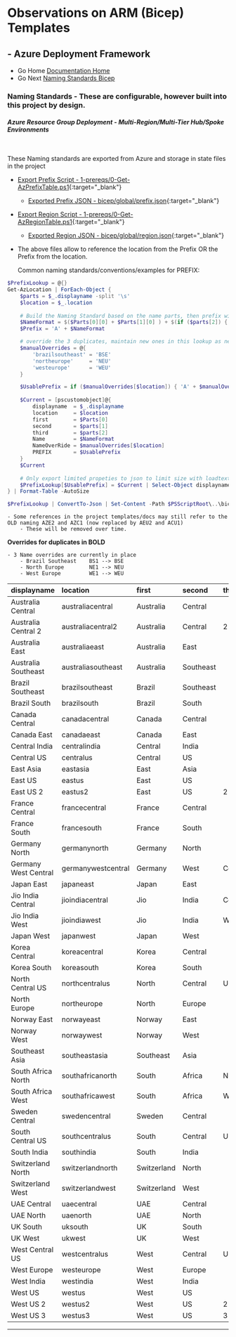 #  Observations on ARM (Bicep) Templates # 

## - Azure Deployment Framework ## 
- Go Home [Documentation Home](./index.md)
- Go Next [Naming Standards Bicep](./Naming_Standards_Bicep.md)

### Naming Standards - These are configurable, however built into this project by design.

#### *Azure Resource Group Deployment - Multi-Region/Multi-Tier Hub/Spoke Environments*
<br/>

These Naming standards are exported from Azure and storage in state files in the project

- [Export Prefix Script - 1-prereqs/0-Get-AzPrefixTable.ps1](https://github.com/brwilkinson/AzureDeploymentFramework/blob/main/ADF/1-prereqs/0-Get-AzPrefixTable.ps1){:target="_blank"}
    - [Exported Prefix JSON - bicep/global/prefix.json](https://github.com/brwilkinson/AzureDeploymentFramework/blob/main/ADF/bicep/global/prefix.json){:target="_blank"}
- [Export Region Script - 1-prereqs/0-Get-AzRegionTable.ps1](https://github.com/brwilkinson/AzureDeploymentFramework/blob/main/ADF/1-prereqs/0-Get-AzRegionTable.ps1){:target="_blank"}
    - [Exported Region JSON - bicep/global/region.json](https://github.com/brwilkinson/AzureDeploymentFramework/blob/main/ADF/bicep/global/region.json){:target="_blank"}

- The above files allow to reference the location from the Prefix OR the Prefix from the location.

    Common naming standards/conventions/examples for PREFIX:

```powershell
$PrefixLookup = @{}
Get-AzLocation | ForEach-Object {
    $parts = $_.displayname -split '\s'
    $location = $_.location
    
    # Build the Naming Standard based on the name parts, then prefix with A for Azure
    $NameFormat = $($Parts[0][0] + $Parts[1][0] ) + $(if ($parts[2]) { $parts[2][0] }else { 1 })
    $Prefix = 'A' + $NameFormat

    # override the 3 duplicates, maintain new ones in this lookup as new regions come online
    $manualOverrides = @{
        'brazilsoutheast' = 'BSE'
        'northeurope'     = 'NEU'
        'westeurope'      = 'WEU'
    }

    $UsablePrefix = if ($manualOverrides[$location]) { 'A' + $manualOverrides[$location] } else { $Prefix }
    
    $Current = [pscustomobject]@{
        displayname  = $_.displayname
        location     = $location
        first        = $Parts[0]
        second       = $parts[1]
        third        = $parts[2]
        Name         = $NameFormat
        NameOverRide = $manualOverrides[$location]
        PREFIX       = $UsablePrefix
    }
    $Current
    
    # Only export limited propeties to json to limit size with loadtextcontext
    $PrefixLookup[$UsablePrefix] = $Current | Select-Object displayname, location, prefix
} | Format-Table -AutoSize

$PrefixLookup | ConvertTo-Json | Set-Content -Path $PSScriptRoot\..\bicep\global\prefix.json

```

    - Some references in the project templates/docs may still refer to the OLD naming AZE2 and AZC1 (now replaced by AEU2 and ACU1)
        - These will be removed over time.

**Overrides for duplicates in BOLD**

    - 3 Name overrides are currently in place
        - Brazil Southeast    BS1 --> BSE
        - North Europe        NE1 --> NEU
        - West Europe         WE1 --> WEU


|displayname|location|first|second|third|Name|NameOverRide|PREFIX|
|:--|:--|:--|:--|:--|:--|:--|:--|
|Australia Central|australiacentral|Australia|Central||AC1||AAC1|
|Australia Central 2|australiacentral2|Australia|Central|2|AC2||AAC2|
|Australia East|australiaeast|Australia|East||AE1||AAE1|
|Australia Southeast|australiasoutheast|Australia|Southeast||AS1||AAS1|
|Brazil Southeast|brazilsoutheast|Brazil|Southeast||BS1|BSE|ABSE|
|Brazil South|brazilsouth|Brazil|South||BS1||ABS1|
|Canada Central|canadacentral|Canada|Central||CC1||ACC1|
|Canada East|canadaeast|Canada|East||CE1||ACE1|
|Central India|centralindia|Central|India||CI1||ACI1|
|Central US|centralus|Central|US||CU1||ACU1|
|East Asia|eastasia|East|Asia||EA1||AEA1|
|East US|eastus|East|US||EU1||AEU1|
|East US 2|eastus2|East|US|2|EU2||AEU2|
|France Central|francecentral|France|Central||FC1||AFC1|
|France South|francesouth|France|South||FS1||AFS1|
|Germany North|germanynorth|Germany|North||GN1||AGN1|
|Germany West Central|germanywestcentral|Germany|West|Central|GWC||AGWC|
|Japan East|japaneast|Japan|East||JE1||AJE1|
|Jio India Central|jioindiacentral|Jio|India|Central|JIC||AJIC|
|Jio India West|jioindiawest|Jio|India|West|JIW||AJIW|
|Japan West|japanwest|Japan|West||JW1||AJW1|
|Korea Central|koreacentral|Korea|Central||KC1||AKC1|
|Korea South|koreasouth|Korea|South||KS1||AKS1|
|North Central US|northcentralus|North|Central|US|NCU||ANCU|
|North Europe|northeurope|North|Europe||NE1|NEU|ANEU|
|Norway East|norwayeast|Norway|East||NE1||ANE1|
|Norway West|norwaywest|Norway|West||NW1||ANW1|
|Southeast Asia|southeastasia|Southeast|Asia||SA1||ASA1|
|South Africa North|southafricanorth|South|Africa|North|SAN||ASAN|
|South Africa West|southafricawest|South|Africa|West|SAW||ASAW|
|Sweden Central|swedencentral|Sweden|Central||SC1||ASC1|
|South Central US|southcentralus|South|Central|US|SCU||ASCU|
|South India|southindia|South|India||SI1||ASI1|
|Switzerland North|switzerlandnorth|Switzerland|North||SN1||ASN1|
|Switzerland West|switzerlandwest|Switzerland|West||SW1||ASW1|
|UAE Central|uaecentral|UAE|Central||UC1||AUC1|
|UAE North|uaenorth|UAE|North||UN1||AUN1|
|UK South|uksouth|UK|South||US1||AUS1|
|UK West|ukwest|UK|West||UW1||AUW1|
|West Central US|westcentralus|West|Central|US|WCU||AWCU|
|West Europe|westeurope|West|Europe||WE1|WEU|AWEU|
|West India|westindia|West|India||WI1||AWI1|
|West US|westus|West|US||WU1||AWU1|
|West US 2|westus2|West|US|2|WU2||AWU2|
|West US 3|westus3|West|US|3|WU3||AWU3|




---
